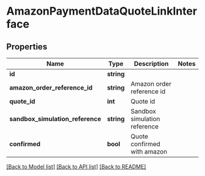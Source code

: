# AmazonPaymentDataQuoteLinkInterface

## Properties
Name | Type | Description | Notes
------------ | ------------- | ------------- | -------------
**id** | **string** |  | 
**amazon_order_reference_id** | **string** | Amazon order reference id | 
**quote_id** | **int** | Quote id | 
**sandbox_simulation_reference** | **string** | Sandbox simulation reference | 
**confirmed** | **bool** | Quote confirmed with amazon | 

[[Back to Model list]](../../README.md#documentation-for-models) [[Back to API list]](../../README.md#documentation-for-api-endpoints) [[Back to README]](../../README.md)

